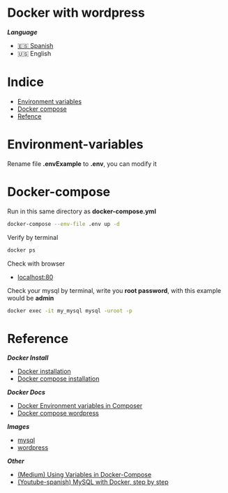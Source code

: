 # Docker with wordpress

***Language***
- [🇪🇸 Spanish](./README.es.md)
- 🇺🇸 English

# Indice

- [Environment variables](#Environment-variables)
- [Docker compose](#Docker-compose)
- [Refence](#Reference)

# Environment-variables

  Rename file **.envExample** to **.env**, you can modify it
  
# Docker-compose

  Run in this same directory as **docker-compose.yml**
  ```bash
  docker-compose --env-file .env up -d
  ```
  Verify by terminal
  ```bash
  docker ps
  ```
  Check with browser
  - [localhost:80](http://localhost:80)
 
  Check your mysql by terminal, write you **root password**, with this example would be **admin**
  ```bash
  docker exec -it my_mysql mysql -uroot -p
  ```

# Reference

***Docker Install***
- [Docker installation](https://docs.docker.com/engine/install/)
- [Docker compose installation](https://docs.docker.com/compose/install/)

***Docker Docs***
- [Docker Environment variables in Composer](https://docs.docker.com/compose/environment-variables/)
- [Docker compose wordpress](https://docs.docker.com/compose/wordpress/)

***Images***
- [mysql](https://hub.docker.com/_/mysql)
- [wordpress](https://hub.docker.com/_/wordpress)

***Other***
- [(Medium) Using Variables in Docker-Compose](https://medium.com/better-programming/using-variables-in-docker-compose-265a604c2006)
- [(Youtube-spanish) MySQL with Docker, step by step](https://www.youtube.com/watch?v=SgPPArUJAGs&t=1297s)
